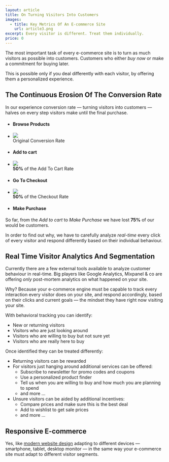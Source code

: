 ```yaml
---
layout: article
title: On Turning Visitors Into Customers
images:
  - title: Key Metrics Of An E-commerce Site
    url: article3.png
excerpt: Every visitor is different. Treat them individually.
price: 0
---
```


The most important task of every e-commerce site is to turn
as much visitors as possible into customers.
Customers who either *buy now* or make a commitment for buying later.

This is possible only if you deal differently with each visitor,
by offering them a personalized experience. 

## The Continuous Erosion Of The Conversion Rate

In our experience conversion rate &mdash; turning visitors into customers
&mdash; halves on every step visitors make until the final purchase.

<div id="infogr" class="article4 block">
  <ul>
    <li><h4>Browse Products</h4></li>
    <li id="id1">
      <img id="arrow1" src="{{ site.images }}/arrow1-black.png" />
      <div id="text">Original Conversion Rate</div>
    </li>
    <li><h4>Add to cart</h4></li>
    <li id="id2">
      <img id="arrow1" src="{{ site.images }}/arrow1-black.png" />
      <div id="text"><strong>50%</strong> of the Add To Cart Rate</div>
    </li>
    <li><h4>Go To Checkout</h4></li>
    <li id="id3">
      <img id="arrow1" src="{{ site.images }}/arrow1-black.png" />
      <div id="text"><strong>50%</strong> of the Checkout Rate</div>
    </li>
    <li><h4>Make Purchase</h4></li>
  </ul>
</div>

So far, from the *Add to cart* to *Make Purchase* we have lost **75%** of
our would be customers.

In order to find out why, we have to carefully analyze <em>real-time</em>
every click of every visitor and respond differently based on their 
individual behaviour.  

## Real Time Visitor Analytics And Segmentation

Currently there are a few external tools available to analyze 
customer behaviour in real-time. Big players like 
Google Analytics, Mixpanel & co are offering *only* post-mortem analytics 
on what happened on your site.

Why? Because your e-commerce engine must be capable to track every interaction
every visitor does on your site, and respond accordingly,
based on their clicks and current goals &mdash; the mindset
they have right now visiting your site.

With behavioral tracking you can identify:

* New or returning visitors
* Visitors who are just looking around
* Visitors who are willing to buy but not sure yet
* Visitors who are really here to buy

Once identified they can be treated differently:

* Returning visitors can be rewarded
* For visitors just hanging around additional services can be offered:
  * Subscribe to newsletter for promo codes and coupons 
  * Use a personalized product finder
  * Tell us when you are willing to buy and how much you are planning to spend
  * and more ...
* Unsure visitors can be aided by additional incentives:
  * Compare prices and make sure this is the best deal
  * Add to wishlist to get sale prices
  * and more ...
  
## Responsive E-commerce

Yes, like 
[modern website design](http://johnpolacek.github.com/scrolldeck.js/decks/responsive/)
adapting to different devices &mdash; smartphone, tablet, desktop monitor 
&mdash; in the same way your e-commerce site must adapt to 
different visitor segments.


<div id="infogr" class="article4a block">
  <div id="d3">
  </div>
  <script src="/assets/d3.v2.min.js" type="text/javascript"></script>
  <script src="/assets/d3.article4.js" type="text/javascript"></script>
</div>
 

 
